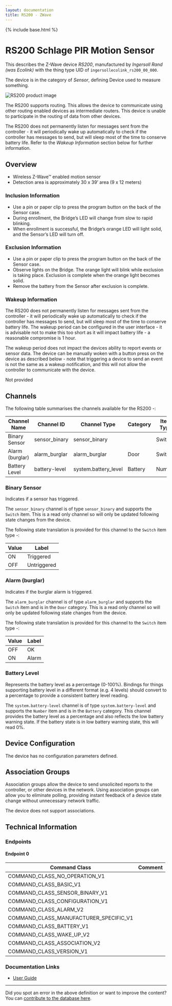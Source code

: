 ```yaml
---
layout: documentation
title: RS200 - ZWave
---
```


{% include base.html %}

# RS200 Schlage PIR Motion Sensor
This describes the Z-Wave device *RS200*, manufactured by *Ingersoll Rand (was Ecolink)* with the thing type UID of ```ingersollecolink_rs200_00_000```.

The device is in the category of *Sensor*, defining Device used to measure something.

![RS200 product image](https://opensmarthouse.org/zwavedatabase/695/image/)


The RS200 supports routing. This allows the device to communicate using other routing enabled devices as intermediate routers.  This device is unable to participate in the routing of data from other devices.

The RS200 does not permanently listen for messages sent from the controller - it will periodically wake up automatically to check if the controller has messages to send, but will sleep most of the time to conserve battery life. Refer to the *Wakeup Information* section below for further information.

## Overview

  * Wireless Z-Wave™ enabled motion sensor
  * Detection area is approximately 30 x 39’ area (9 x 12 meters)

### Inclusion Information

  * Use a pin or paper clip to press the program button on the back of the Sensor case.
  * During enrollment, the Bridge’s LED will change from slow to rapid blinking.
  * When enrollment is successful, the Bridge’s orange LED will light solid, and the Sensor’s LED will turn off.

### Exclusion Information

  * Use a pin or paper clip to press the program button on the back of the Sensor case.
  * Observe lights on the Bridge. The orange light will blink while exclusion is taking place. Exclusion is complete when the orange light becomes solid.
  * Remove the battery from the Sensor after exclusion is complete.

### Wakeup Information

The RS200 does not permanently listen for messages sent from the controller - it will periodically wake up automatically to check if the controller has messages to send, but will sleep most of the time to conserve battery life. The wakeup period can be configured in the user interface - it is advisable not to make this too short as it will impact battery life - a reasonable compromise is 1 hour.

The wakeup period does not impact the devices ability to report events or sensor data. The device can be manually woken with a button press on the device as described below - note that triggering a device to send an event is not the same as a wakeup notification, and this will not allow the controller to communicate with the device.


Not provided

## Channels

The following table summarises the channels available for the RS200 -:

| Channel Name | Channel ID | Channel Type | Category | Item Type |
|--------------|------------|--------------|----------|-----------|
| Binary Sensor | sensor_binary | sensor_binary |  | Switch | 
| Alarm (burglar) | alarm_burglar | alarm_burglar | Door | Switch | 
| Battery Level | battery-level | system.battery_level | Battery | Number |

### Binary Sensor
Indicates if a sensor has triggered.

The ```sensor_binary``` channel is of type ```sensor_binary``` and supports the ```Switch``` item. This is a read only channel so will only be updated following state changes from the device.

The following state translation is provided for this channel to the ```Switch``` item type -:

| Value | Label     |
|-------|-----------|
| ON | Triggered |
| OFF | Untriggered |

### Alarm (burglar)
Indicates if the burglar alarm is triggered.

The ```alarm_burglar``` channel is of type ```alarm_burglar``` and supports the ```Switch``` item and is in the ```Door``` category. This is a read only channel so will only be updated following state changes from the device.

The following state translation is provided for this channel to the ```Switch``` item type -:

| Value | Label     |
|-------|-----------|
| OFF | OK |
| ON | Alarm |

### Battery Level
Represents the battery level as a percentage (0-100%). Bindings for things supporting battery level in a different format (e.g. 4 levels) should convert to a percentage to provide a consistent battery level reading.

The ```system.battery-level``` channel is of type ```system.battery-level``` and supports the ```Number``` item and is in the ```Battery``` category.
This channel provides the battery level as a percentage and also reflects the low battery warning state. If the battery state is in low battery warning state, this will read 0%.


## Device Configuration

The device has no configuration parameters defined.

## Association Groups

Association groups allow the device to send unsolicited reports to the controller, or other devices in the network. Using association groups can allow you to eliminate polling, providing instant feedback of a device state change without unnecessary network traffic.

The device does not support associations.
## Technical Information

### Endpoints

#### Endpoint 0

| Command Class | Comment |
|---------------|---------|
| COMMAND_CLASS_NO_OPERATION_V1| |
| COMMAND_CLASS_BASIC_V1| |
| COMMAND_CLASS_SENSOR_BINARY_V1| |
| COMMAND_CLASS_CONFIGURATION_V1| |
| COMMAND_CLASS_ALARM_V2| |
| COMMAND_CLASS_MANUFACTURER_SPECIFIC_V1| |
| COMMAND_CLASS_BATTERY_V1| |
| COMMAND_CLASS_WAKE_UP_V2| |
| COMMAND_CLASS_ASSOCIATION_V2| |
| COMMAND_CLASS_VERSION_V1| |

### Documentation Links

* [User Guide](https://opensmarthouse.org/zwavedatabase/695/reference/Download-the-Schlage-Motion-Sensor-User-Guide-Here-1.pdf)

---

Did you spot an error in the above definition or want to improve the content?
You can [contribute to the database here](https://opensmarthouse.org/zwavedatabase/695).
